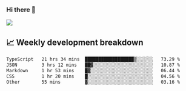 ### Hi there 👋
<img align="center" src="https://github-readme-stats.vercel.app/api?username=Tumao727&show_icons=true&hide_title=true&theme=dracula" />


## 📈 Weekly development breakdown
<!--START_SECTION:waka-->

```txt
TypeScript   21 hrs 34 mins  ██████████████████▒░░░░░░   73.29 %
JSON         3 hrs 12 mins   ██▓░░░░░░░░░░░░░░░░░░░░░░   10.87 %
Markdown     1 hr 53 mins    █▓░░░░░░░░░░░░░░░░░░░░░░░   06.44 %
CSS          1 hr 20 mins    █░░░░░░░░░░░░░░░░░░░░░░░░   04.56 %
Other        55 mins         ▓░░░░░░░░░░░░░░░░░░░░░░░░   03.16 %
```

<!--END_SECTION:waka-->